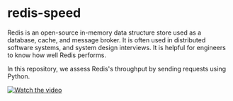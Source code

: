 # redis-speed

Redis is an open-source in-memory data structure store used as a database, cache, and message broker.
It is often used in distributed software systems, and system design interviews.
It is helpful for engineers to know how well Redis performs.

In this repository, we assess Redis's throughput by sending requests using Python.

[![Watch the video](https://img.youtube.com/vi/w9aG3B49YV8/default.jpg)](https://youtu.be/w9aG3B49YV8)
